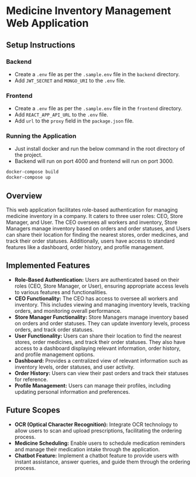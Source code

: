 # Medicine Inventory Management Web Application

## Setup Instructions

### Backend
* Create a `.env` file as per the `.sample.env` file in the `backend` directory.
* Add `JWT_SECRET` and `MONGO_URI` to the `.env` file.

### Frontend
* Create a `.env` file as per the `.sample.env` file in the `frontend` directory.
* Add `REACT_APP_API_URL` to the `.env` file.
* Add `url` to the `proxy` field in the `package.json` file.


### Running the Application
* Just install docker and run the below command in the root directory of the project.
* Backend will run on port 4000 and frontend will run on port 3000.
```bash
docker-compose build
docker-compose up
```

## Overview
This web application facilitates role-based authentication for managing medicine inventory in a company. It caters to three user roles: CEO, Store Manager, and User. The CEO oversees all workers and inventory, Store Managers manage inventory based on orders and order statuses, and Users can share their location for finding the nearest stores, order medicines, and track their order statuses. Additionally, users have access to standard features like a dashboard, order history, and profile management.

## Implemented Features
- **Role-Based Authentication:** Users are authenticated based on their roles (CEO, Store Manager, or User), ensuring appropriate access levels to various features and functionalities.
- **CEO Functionality:** The CEO has access to oversee all workers and inventory. This includes viewing and managing inventory levels, tracking orders, and monitoring overall performance.
- **Store Manager Functionality:** Store Managers manage inventory based on orders and order statuses. They can update inventory levels, process orders, and track order statuses.
- **User Functionality:** Users can share their location to find the nearest stores, order medicines, and track their order statuses. They also have access to a dashboard displaying relevant information, order history, and profile management options.
- **Dashboard:** Provides a centralized view of relevant information such as inventory levels, order statuses, and user activity.
- **Order History:** Users can view their past orders and track their statuses for reference.
- **Profile Management:** Users can manage their profiles, including updating personal information and preferences.

## Future Scopes
- **OCR (Optical Character Recognition):** Integrate OCR technology to allow users to scan and upload prescriptions, facilitating the ordering process.
- **Medicine Scheduling:** Enable users to schedule medication reminders and manage their medication intake through the application.
- **Chatbot Feature:** Implement a chatbot feature to provide users with instant assistance, answer queries, and guide them through the ordering process.

